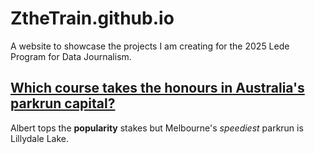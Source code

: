 # ZtheTrain.github.io

A website to showcase the projects I am creating for the 2025 Lede Program for Data Journalism.

## [Which course takes the honours in Australia's parkrun capital?](https://zthetrain.github.io/parkrun/)
Albert tops the **popularity** stakes but Melbourne's *speediest* parkrun is Lillydale Lake.
